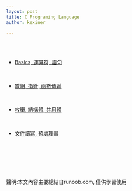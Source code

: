 ```yaml
---
layout: post
title: C Programing Language
author: kexiner

---
```

<br>
<br>

- [Basics, 運算符, 語句](https://github.com/kexinerchen/kexinerchen.github.io/blob/master/_posts/2020-04-11-c_programing_language01.md)

<br>

- [數組, 指針, 函數傳遞](https://github.com/kexinerchen/kexinerchen.github.io/blob/master/_posts/2020-04-11-c_programing_language02.md)

<br>

- [枚舉, 結構體, 共用體](2020-04-11-c_programing_language03.md)

<br>

- [文件讀寫, 預處理器](2020-04-11-c_programing_language04.md)



<br>
<br>
<br>
<br>
<br>







聲明:本文內容主要總結自runoob.com, 僅供學習使用
<br>
